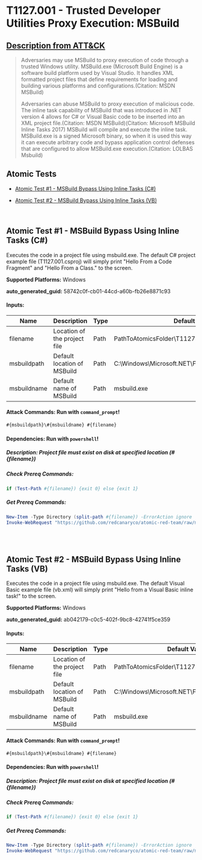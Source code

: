 # T1127.001 - Trusted Developer Utilities Proxy Execution: MSBuild
## [Description from ATT&CK](https://attack.mitre.org/techniques/T1127/001)
<blockquote>Adversaries may use MSBuild to proxy execution of code through a trusted Windows utility. MSBuild.exe (Microsoft Build Engine) is a software build platform used by Visual Studio. It handles XML formatted project files that define requirements for loading and building various platforms and configurations.(Citation: MSDN MSBuild)

Adversaries can abuse MSBuild to proxy execution of malicious code. The inline task capability of MSBuild that was introduced in .NET version 4 allows for C# or Visual Basic code to be inserted into an XML project file.(Citation: MSDN MSBuild)(Citation: Microsoft MSBuild Inline Tasks 2017) MSBuild will compile and execute the inline task. MSBuild.exe is a signed Microsoft binary, so when it is used this way it can execute arbitrary code and bypass application control defenses that are configured to allow MSBuild.exe execution.(Citation: LOLBAS Msbuild)</blockquote>

## Atomic Tests

- [Atomic Test #1 - MSBuild Bypass Using Inline Tasks (C#)](#atomic-test-1---msbuild-bypass-using-inline-tasks-c)

- [Atomic Test #2 - MSBuild Bypass Using Inline Tasks (VB)](#atomic-test-2---msbuild-bypass-using-inline-tasks-vb)


<br/>

## Atomic Test #1 - MSBuild Bypass Using Inline Tasks (C#)
Executes the code in a project file using msbuild.exe. The default C# project example file (T1127.001.csproj) will simply print "Hello From a Code Fragment" and "Hello From a Class." to the screen.

**Supported Platforms:** Windows


**auto_generated_guid:** 58742c0f-cb01-44cd-a60b-fb26e8871c93





#### Inputs:
| Name | Description | Type | Default Value |
|------|-------------|------|---------------|
| filename | Location of the project file | Path | PathToAtomicsFolder&#92;T1127.001&#92;src&#92;T1127.001.csproj|
| msbuildpath | Default location of MSBuild | Path | C:&#92;Windows&#92;Microsoft.NET&#92;Framework&#92;v4.0.30319|
| msbuildname | Default name of MSBuild | Path | msbuild.exe|


#### Attack Commands: Run with `command_prompt`! 


```cmd
#{msbuildpath}\#{msbuildname} #{filename}
```




#### Dependencies:  Run with `powershell`!
##### Description: Project file must exist on disk at specified location (#{filename})
##### Check Prereq Commands:
```powershell
if (Test-Path #{filename}) {exit 0} else {exit 1}
```
##### Get Prereq Commands:
```powershell
New-Item -Type Directory (split-path #{filename}) -ErrorAction ignore | Out-Null
Invoke-WebRequest "https://github.com/redcanaryco/atomic-red-team/raw/master/atomics/T1127.001/src/T1127.001.csproj" -OutFile "#{filename}"
```




<br/>
<br/>

## Atomic Test #2 - MSBuild Bypass Using Inline Tasks (VB)
Executes the code in a project file using msbuild.exe. The default Visual Basic example file (vb.xml) will simply print "Hello from a Visual Basic inline task!" to the screen.

**Supported Platforms:** Windows


**auto_generated_guid:** ab042179-c0c5-402f-9bc8-42741f5ce359





#### Inputs:
| Name | Description | Type | Default Value |
|------|-------------|------|---------------|
| filename | Location of the project file | Path | PathToAtomicsFolder&#92;T1127.001&#92;src&#92;vb.xml|
| msbuildpath | Default location of MSBuild | Path | C:&#92;Windows&#92;Microsoft.NET&#92;Framework&#92;v4.0.30319|
| msbuildname | Default name of MSBuild | Path | msbuild.exe|


#### Attack Commands: Run with `command_prompt`! 


```cmd
#{msbuildpath}\#{msbuildname} #{filename}
```




#### Dependencies:  Run with `powershell`!
##### Description: Project file must exist on disk at specified location (#{filename})
##### Check Prereq Commands:
```powershell
if (Test-Path #{filename}) {exit 0} else {exit 1}
```
##### Get Prereq Commands:
```powershell
New-Item -Type Directory (split-path #{filename}) -ErrorAction ignore | Out-Null
Invoke-WebRequest "https://github.com/redcanaryco/atomic-red-team/raw/master/atomics/T1127.001/src/vb.xml" -OutFile "#{filename}"
```




<br/>
